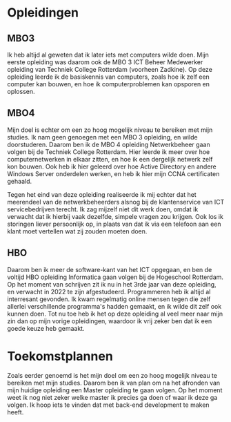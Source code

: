﻿# Opleidingen

## MBO3
Ik heb altijd al geweten dat ik later iets met computers wilde doen. Mijn eerste opleiding was daarom ook de MBO 3 ICT Beheer Medewerker opleiding van Techniek College Rotterdam (voorheen Zadkine). Op deze opleiding leerde ik de basiskennis van computers, zoals hoe ik zelf een computer kan bouwen, en hoe ik computerproblemen kan opsporen en oplossen.

## MBO4
Mijn doel is echter om een zo hoog mogelijk niveau te bereiken met mijn studies. Ik nam geen genoegen met een MBO 3 opleiding, en wilde doorstuderen. Daarom ben ik de MBO 4 opleiding Netwerkbeheer gaan volgen bij de Techniek College Rotterdam. Hier leerde ik meer over hoe computernetwerken in elkaar zitten, en hoe ik een dergelijk netwerk zelf kon bouwen. Ook heb ik hier geleerd over hoe Active Directory en andere Windows Server onderdelen werken, en heb ik hier mijn CCNA certificaten gehaald.

Tegen het eind van deze opleiding realiseerde ik mij echter dat het meerendeel van de netwerkbeheerders alsnog bij de klantenservice van ICT servicebedrijven terecht. Ik zag mijzelf niet dit werk doen, omdat ik verwacht dat ik hierbij vaak dezelfde, simpele vragen zou krijgen. Ook los ik storingen liever persoonlijk op, in plaats van dat ik via een telefoon aan een klant moet vertellen wat zij zouden moeten doen.

## HBO
Daarom ben ik meer de software-kant van het ICT opgegaan, en ben de voltijd HBO opleiding Informatica gaan volgen bij de Hogeschool Rotterdam. Op het moment van schrijven zit ik nu in het 3rde jaar van deze opleiding, en verwacht in 2022 te zijn afgestudeerd. Programmeren heb ik altijd al interresant gevonden. Ik kwam regelmatig online mensen tegen die zelf allerlei verschillende programma's hadden gemaakt, en ik wilde dit zelf ook kunnen doen. Tot nu toe heb ik het op deze opleiding al veel meer naar mijn zin dan op mijn vorige opleidingen, waardoor ik vrij zeker ben dat ik een goede keuze heb gemaakt.

# Toekomstplannen

Zoals eerder genoemd is het mijn doel om een zo hoog mogelijk niveau te bereiken met mijn studies. Daarom ben ik van plan om na het afronden van mijn huidige opleiding een Master opleiding te gaan volgen. Op het moment weet ik nog niet zeker welke master ik precies ga doen of waar ik deze ga volgen. Ik hoop iets te vinden dat met back-end development te maken heeft.